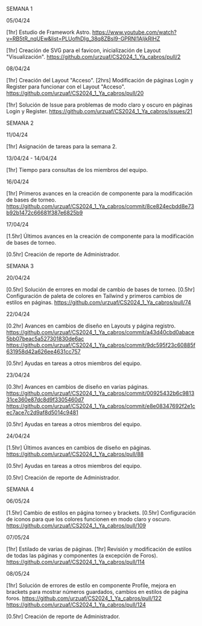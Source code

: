 SEMANA 1

05/04/24

[1hr] Estudio de Framework Astro.
https://www.youtube.com/watch?v=RB5tR_nqUEw&list=PLUofhDIg_38q8ZBsl9-GPRNI1AIjkRIHZ

[1hr] Creación de SVG para el favicon, inicialización de Layout "Visualización".
https://github.com/urzuaf/CS2024_1_Ya_cabros/pull/2

08/04/24

[1hr] Creación del Layout "Acceso".
[2hrs] Modificación de páginas Login y Register para funcionar con el Layout "Acceso".
https://github.com/urzuaf/CS2024_1_Ya_cabros/pull/20

[1hr] Solución de Issue para problemas de modo claro y oscuro en páginas Login y Register.
https://github.com/urzuaf/CS2024_1_Ya_cabros/issues/21

SEMANA 2

11/04/24

[1hr] Asignación de tareas para la semana 2.

13/04/24 - 14/04/24

[1hr] Tiempo para consultas de los miembros del equipo.

16/04/24

[1hr] Primeros avances en la creación de componente para la modificación de bases de torneo.
https://github.com/urzuaf/CS2024_1_Ya_cabros/commit/8ce824ecbdd8e73b92b1472c66681f387e6825b9

17/04/24

[1.5hr] Últimos avances en la creación de componente para la modificación de bases de torneo.


[0.5hr] Creación de reporte de Administrador.

SEMANA 3

20/04/24

[0.5hr] Solución de errores en modal de cambio de bases de torneo.
[0.5hr] Configuración de paleta de colores en Tailwind y primeros cambios de estilos en páginas.
https://github.com/urzuaf/CS2024_1_Ya_cabros/pull/74

22/04/24

[0.2hr] Avances en cambios de diseño en Layouts y página registro.
https://github.com/urzuaf/CS2024_1_Ya_cabros/commit/a43d40cbd0abace5bb07beac5a527301830de6ac
https://github.com/urzuaf/CS2024_1_Ya_cabros/commit/9dc595f23c60885f631958d42a626ee4631cc757

[0.5hr] Ayudas en tareas a otros miembros del equipo.

23/04/24

[0.3hr] Avances en cambios de diseño en varias páginas.
https://github.com/urzuaf/CS2024_1_Ya_cabros/commit/00925432b6c981331ce360e87dc8d9f3305460d7
https://github.com/urzuaf/CS2024_1_Ya_cabros/commit/e8e08347692f2e1cec7ace7c2d9af8d5014c9481

[0.5hr] Ayudas en tareas a otros miembros del equipo.

24/04/24

[1.5hr] Últimos avances en cambios de diseño en páginas.
https://github.com/urzuaf/CS2024_1_Ya_cabros/pull/88

[0.5hr] Ayudas en tareas a otros miembros del equipo.

[0.5hr] Creación de reporte de Administrador.

SEMANA 4

06/05/24

[1.5hr] Cambio de estilos en página torneo y brackets.
[0.5hr] Configuración de iconos para que los colores funcionen en modo claro y oscuro.
https://github.com/urzuaf/CS2024_1_Ya_cabros/pull/109

07/05/24

[1hr] Estilado de varias de páginas.
[1hr] Revisión y modificación de estilos de todas las páginas y componentes (a excepción de Foros).
https://github.com/urzuaf/CS2024_1_Ya_cabros/pull/114

08/05/24

[1hr] Solución de errores de estilo en componente Profile, mejora en brackets para mostrar números guardados, cambios en estilos de página foros.
https://github.com/urzuaf/CS2024_1_Ya_cabros/pull/122
https://github.com/urzuaf/CS2024_1_Ya_cabros/pull/124

[0.5hr] Creación de reporte de Administrador.